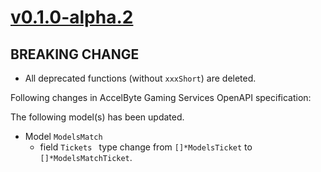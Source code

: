 # [v0.1.0-alpha.2]

## BREAKING CHANGE

- All deprecated functions (without `xxxShort`) are deleted.

Following changes in AccelByte Gaming Services OpenAPI specification:

The following model(s) has been updated.

- Model `ModelsMatch`
    - field `Tickets ` type change from `[]*ModelsTicket` to `[]*ModelsMatchTicket`.

[v0.1.0-alpha.2]: https://github.com/AccelByte/accelbyte-go-modular-sdk/tree/sessionhistory-sdk/v0.1.0-alpha.2